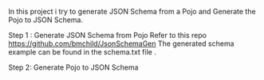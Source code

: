 In this project i try to generate JSON Schema from a Pojo and Generate the Pojo to JSON Schema.

Step 1 : Generate JSON Schema from Pojo
Refer to this repo https://github.com/bmchild/JsonSchemaGen
The generated schema example can be found in the schema.txt file . 


Step 2: Generate Pojo to JSON Schema